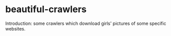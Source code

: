 # beautiful-crawlers
Introduction:
some crawlers which download girls' pictures of some specific websites.
